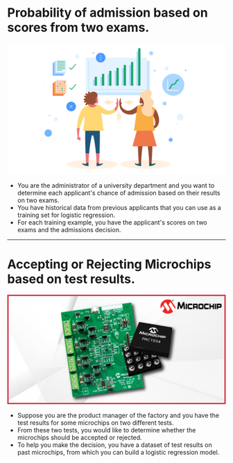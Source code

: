 # Probability of admission based on scores from two exams.
![image.png](images/Chances-of-admission.png)

- You are the administrator of a university department and you want to determine each applicant's chance of admission based on their
results on two exams.
- You have historical data from previous applicants that you can use as a training set for logistic regression.
- For each training example, you have the applicant's scores on two exams and the admissions decision.
___

# Accepting or Rejecting Microchips based on test results.
![image.jpg](images/microchip-test.jpg)

- Suppose you are the product manager of the factory and you have the test results for some microchips on two different tests.
- From these two tests, you would like to determine whether the microchips should be accepted or rejected.
- To help you make the decision, you have a dataset of test results on past microchips, from which you can build a logistic regression model.
